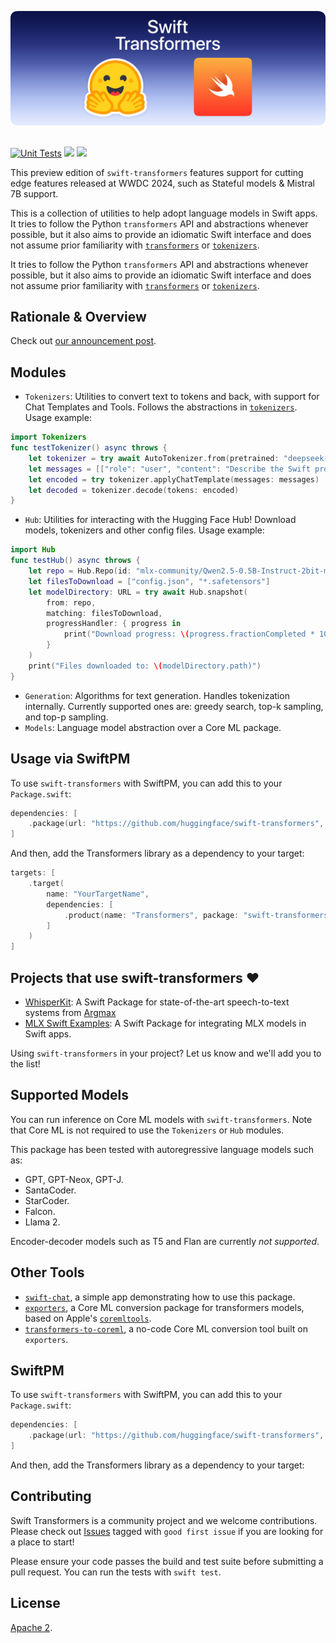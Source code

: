 <p align="center">
  <picture>
    <source media="(prefers-color-scheme: dark)" srcset="media/swift-t-banner.png">
    <source media="(prefers-color-scheme: light)" srcset="media/swift-t-banner.png">
    <img alt="Swift + Transformers" src="media/swift-t-banner.png" style="max-width: 100%;">
  </picture>
  <br/>
  <br/>
</p>


[![Unit Tests](https://github.com/huggingface/swift-transformers/actions/workflows/unit-tests.yml/badge.svg)](https://github.com/huggingface/swift-transformers/actions/workflows/unit-tests.yml)
[![](https://img.shields.io/endpoint?url=https%3A%2F%2Fswiftpackageindex.com%2Fapi%2Fpackages%2Fhuggingface%2Fswift-transformers%2Fbadge%3Ftype%3Dswift-versions)](https://swiftpackageindex.com/huggingface/swift-transformers)
[![](https://img.shields.io/endpoint?url=https%3A%2F%2Fswiftpackageindex.com%2Fapi%2Fpackages%2Fhuggingface%2Fswift-transformers%2Fbadge%3Ftype%3Dplatforms)](https://swiftpackageindex.com/huggingface/swift-transformers)


This preview edition of `swift-transformers` features support for cutting edge features released at WWDC 2024, such as Stateful models & Mistral 7B support.

This is a collection of utilities to help adopt language models in Swift apps. It tries to follow the Python `transformers` API and abstractions whenever possible, but it also aims to provide an idiomatic Swift interface and does not assume prior familiarity with [`transformers`](https://github.com/huggingface/transformers) or [`tokenizers`](https://github.com/huggingface/tokenizers).


It tries to follow the Python `transformers` API and abstractions whenever possible, but it also aims to provide an idiomatic Swift interface and does not assume prior familiarity with [`transformers`](https://github.com/huggingface/transformers) or [`tokenizers`](https://github.com/huggingface/tokenizers).


## Rationale & Overview

Check out [our announcement post](https://huggingface.co/blog/swift-coreml-llm).

## Modules

- `Tokenizers`: Utilities to convert text to tokens and back, with support for Chat Templates and Tools. Follows the abstractions in [`tokenizers`](https://github.com/huggingface/tokenizers). Usage example:
```swift
import Tokenizers
func testTokenizer() async throws {
    let tokenizer = try await AutoTokenizer.from(pretrained: "deepseek-ai/DeepSeek-R1-Distill-Qwen-7B")
    let messages = [["role": "user", "content": "Describe the Swift programming language."]]
    let encoded = try tokenizer.applyChatTemplate(messages: messages)
    let decoded = tokenizer.decode(tokens: encoded)
}
```

- `Hub`: Utilities for interacting with the Hugging Face Hub! Download models, tokenizers and other config files. Usage example:
```swift
import Hub
func testHub() async throws {
    let repo = Hub.Repo(id: "mlx-community/Qwen2.5-0.5B-Instruct-2bit-mlx")
    let filesToDownload = ["config.json", "*.safetensors"]
    let modelDirectory: URL = try await Hub.snapshot(
        from: repo,
        matching: filesToDownload,
        progressHandler: { progress in
            print("Download progress: \(progress.fractionCompleted * 100)%")
        }
    )
    print("Files downloaded to: \(modelDirectory.path)")
}
```

- `Generation`: Algorithms for text generation. Handles tokenization internally. Currently supported ones are: greedy search, top-k sampling, and top-p sampling.
- `Models`: Language model abstraction over a Core ML package.


## Usage via SwiftPM

To use `swift-transformers` with SwiftPM, you can add this to your `Package.swift`:

```swift
dependencies: [
    .package(url: "https://github.com/huggingface/swift-transformers", from: "0.1.17")
]
```

And then, add the Transformers library as a dependency to your target:

```swift
targets: [
    .target(
        name: "YourTargetName",
        dependencies: [
            .product(name: "Transformers", package: "swift-transformers")
        ]
    )
]
```

## Projects that use swift-transformers ❤️ 

- [WhisperKit](https://github.com/argmaxinc/WhisperKit): A Swift Package for state-of-the-art speech-to-text systems from [Argmax](https://github.com/argmaxinc)
- [MLX Swift Examples](https://github.com/ml-explore/mlx-swift-examples): A Swift Package for integrating MLX models in Swift apps.

Using `swift-transformers` in your project? Let us know and we'll add you to the list!

## Supported Models

You can run inference on Core ML models with `swift-transformers`. Note that Core ML is not required to use the `Tokenizers` or `Hub` modules.

This package has been tested with autoregressive language models such as:

- GPT, GPT-Neox, GPT-J.
- SantaCoder.
- StarCoder.
- Falcon.
- Llama 2.

Encoder-decoder models such as T5 and Flan are currently _not supported_.

## Other Tools

- [`swift-chat`](https://github.com/huggingface/swift-chat), a simple app demonstrating how to use this package.
- [`exporters`](https://github.com/huggingface/exporters), a Core ML conversion package for transformers models, based on Apple's [`coremltools`](https://github.com/apple/coremltools).
- [`transformers-to-coreml`](https://huggingface.co/spaces/coreml-projects/transformers-to-coreml), a no-code Core ML conversion tool built on `exporters`.


## SwiftPM

To use `swift-transformers` with SwiftPM, you can add this to your `Package.swift`:

```swift
dependencies: [
    .package(url: "https://github.com/huggingface/swift-transformers", branch: "preview")
]
```

And then, add the Transformers library as a dependency to your target:

## Contributing 


Swift Transformers is a community project and we welcome contributions. Please
check out [Issues](https://github.com/huggingface/swift-transformers/issues)
tagged with `good first issue` if you are looking for a place to start!

Please ensure your code passes the build and test suite before submitting a pull
request. You can run the tests with `swift test`.

## License

[Apache 2](LICENSE).


